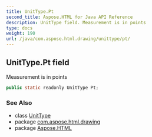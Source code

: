 ```yaml
---
title: UnitType.Pt
second_title: Aspose.HTML for Java API Reference
description: UnitType field. Measurement is in points
type: docs
weight: 190
url: /java/com.aspose.html.drawing/unittype/pt/
---
```

## UnitType.Pt field

Measurement is in points

```java
public static readonly UnitType Pt;
```

### See Also

* class [UnitType](../)
* package [com.aspose.html.drawing](../../unittype/)
* package [Aspose.HTML](../../../)
